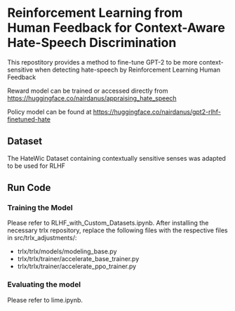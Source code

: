 # Reinforcement Learning from Human Feedback for Context-Aware Hate-Speech Discrimination

This repostitory provides a method to fine-tune GPT-2 to be more context-sensitive when detecting hate-speech by Reinforcement Learning Human Feedback

Reward model can be trained or accessed directly from https://huggingface.co/nairdanus/appraising_hate_speech

Policy model can be found at https://huggingface.co/nairdanus/gpt2-rlhf-finetuned-hate

## Dataset

The HateWic Dataset containing contextually sensitive senses was adapted to be used for RLHF

## Run Code

### Training the Model
Please refer to RLHF_with_Custom_Datasets.ipynb. After installing the necessary trlx repository, replace the following files with the respective files in src/trlx_adjustments/:
- trlx/trlx/models/modeling_base.py
- trlx/trlx/trainer/accelerate_base_trainer.py
- trlx/trlx/trainer/accelerate_ppo_trainer.py

### Evaluating the model
Please refer to lime.ipynb.
